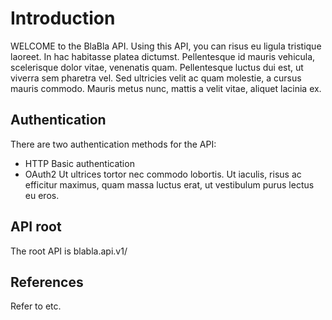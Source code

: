 # Introduction
WELCOME to the BlaBla API. Using this API, you can risus eu ligula tristique laoreet. In hac habitasse platea dictumst. Pellentesque id mauris vehicula, scelerisque dolor vitae, venenatis quam. Pellentesque luctus dui est, ut viverra sem pharetra vel. Sed ultricies velit ac quam molestie, a cursus mauris commodo. Mauris metus nunc, mattis a velit vitae, aliquet lacinia ex.
## Authentication
There are two authentication methods for the API:
* HTTP Basic authentication
* OAuth2
Ut ultrices tortor nec commodo lobortis. Ut iaculis, risus ac efficitur maximus, quam massa luctus erat, ut vestibulum purus lectus eu eros. 
## API root
The root API is blabla.api.v1/

## References

Refer to etc.
